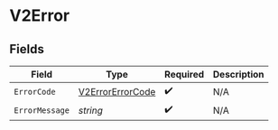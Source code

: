 # V2Error


## Fields

| Field                                                       | Type                                                        | Required                                                    | Description                                                 |
| ----------------------------------------------------------- | ----------------------------------------------------------- | ----------------------------------------------------------- | ----------------------------------------------------------- |
| `ErrorCode`                                                 | [V2ErrorErrorCode](../../models/errors/v2errorerrorcode.md) | :heavy_check_mark:                                          | N/A                                                         |
| `ErrorMessage`                                              | *string*                                                    | :heavy_check_mark:                                          | N/A                                                         |